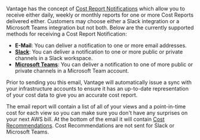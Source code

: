 Vantage has the concept of [Cost Report Notifications](https://console.vantage.sh/report_notifications) which allow you to receive either daily, weekly or monthly reports for one or more Cost Reports delivered either. Customers may choose either a Slack integration or a Microsoft Teams integration but not both. Below are the currently supported methods for receiving a Cost Report Notification:

- **E-Mail**: You can deliver a notification to one or more email addresses.
- **[Slack](/slack_integration/)**: You can deliver a notification to one or more public or private channels in a Slack workspace.
- **[Microsoft Teams](/microsoft_teams_integration/)**: You can deliver a notification to one of more public or private channels in a Microsoft Team account.

Prior to sending you this email, Vantage will automatically issue a sync with your infrastructure accounts to ensure it has an up-to-date representation of your cost data to give you an accurate cost report.

The email report will contain a list of all of your views and a point-in-time cost for each view so you can make sure you don't have any surprises on your next AWS bill. At the bottom of the email it will contain [Cost Recommendations](https://www.vantage.sh/features/cost-recommendations). Cost Recommendations are not sent for Slack or Microsoft Teams.
